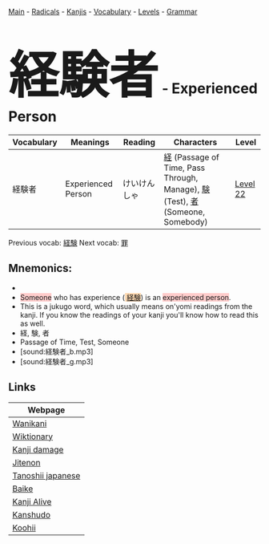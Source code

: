 <style> bigfont {font-size: 100px}</style>
[Main](../README.md) -
[Radicals](../radicals.md) -
[Kanjis](../kanjis.md) -
[Vocabulary](../vocabulary.md) -
[Levels](../levels.md) -
[Grammar](../grammar.md)
# <bigfont> 経験者</bigfont> - Experienced Person 

| Vocabulary | Meanings | Reading | Characters | Level |
| --- | --- | --- | --- | --- |
| 経験者 | Experienced Person | けいけんしゃ |  [経](../kanjis/経.md) (Passage of Time, Pass Through, Manage), [験](../kanjis/験.md) (Test), [者](../kanjis/者.md) (Someone, Somebody) | [Level 22](../levels/wk_level22.md) |

Previous vocab: [経験](経験.md) Next vocab: [罪](罪.md) 

## Mnemonics:

* 
* <span style="background-color:#ffcccb"> Someone</span> who has experience (<span style="background-color:#fed8b1"> [経験](https://jisho.org/search/経験)</span>) is an <span style="background-color:#ffcccb"> experienced person</span>.
* This is a jukugo word, which usually means on'yomi readings from the kanji. If you know the readings of your kanji you'll know how to read this as well.
* 経, 験, 者
* Passage of Time, Test, Someone
* [sound:経験者_b.mp3]
* [sound:経験者_g.mp3]


## Links 

| Webpage |
| --- |
| [Wanikani          ](https://www.wanikani.com/kanji/経験者) |
| [Wiktionary        ](https://en.wiktionary.org/wiki/経験者) |
| [Kanji damage      ](http://www.kanjidamage.com/kanji/search?utf8=✓&q=経験者) |
| [Jitenon           ](https://jitenon.com/kanji/経験者) |
| [Tanoshii japanese ](https://www.tanoshiijapanese.com/dictionary/kanji.cfm?k=経験者) |
| [Baike             ](https://baike.baidu.com/item/経験者) |
| [Kanji Alive       ](https://app.kanjialive.com/経験者) |
| [Kanshudo          ](https://www.kanshudo.com/searchmn?q=経験者) |
| [Koohii            ](https://kanji.koohii.com/study/kanji/経験者) |
